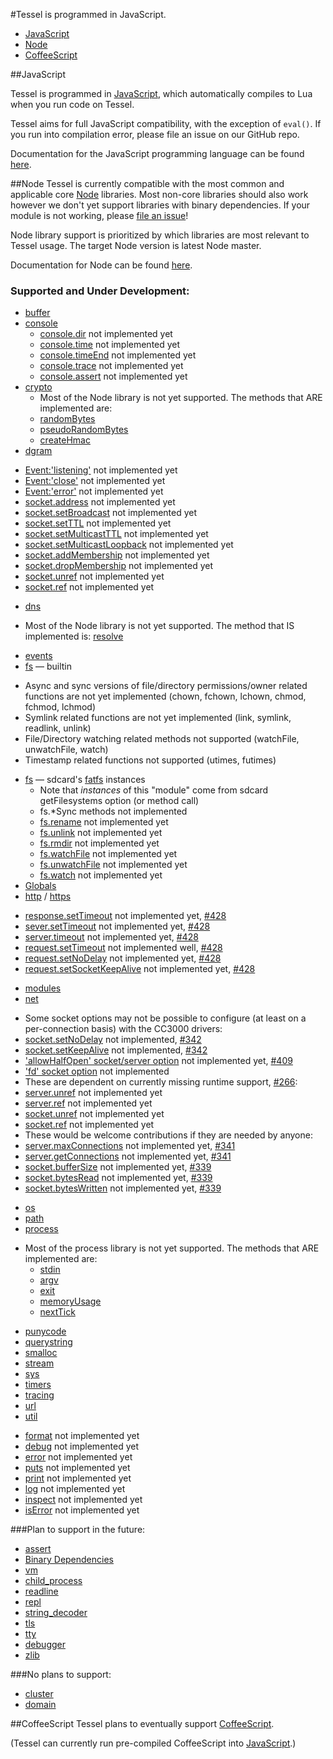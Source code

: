 #Tessel is programmed in JavaScript.
* [JavaScript](#javascript)
* [Node](#node)
* [CoffeeScript](#coffeescript)

##JavaScript

Tessel is programmed in [JavaScript](https://developer.mozilla.org/en-US/docs/Web/JavaScript), which automatically compiles to Lua when you run code on Tessel.

Tessel aims for full JavaScript compatibility, with the exception of `eval()`. If you run into compilation error, please file an issue on our GitHub repo.

Documentation for the JavaScript programming language can be found [here](https://developer.mozilla.org/en-US/docs/Web/JavaScript/Reference).

##Node
Tessel is currently compatible with the most common and applicable core [Node](http://nodejs.org/about/) libraries. Most non-core libraries should also work however we don't yet support libraries with binary dependencies. If your module is not working, please [file an issue](https://github.com/tessel/runtime/issues)!

Node library support is prioritized by which libraries are most relevant to Tessel usage. The target Node version is latest Node master.

Documentation for Node can be found [here](http://nodejs.org/api/).

### Supported and Under Development:
* [buffer](http://nodejs.org/api/buffer.html)
* [console](http://nodejs.org/api/console.html)
  - [console.dir](http://nodejs.org/api/console.html#console_console_dir_obj) not implemented yet
  - [console.time](http://nodejs.org/api/console.html#console_console_time_label) not implemented yet
  - [console.timeEnd](http://nodejs.org/api/console.html#console_console_timeend_label) not implemented yet
  - [console.trace](http://nodejs.org/api/console.html#console_console_trace_label) not implemented yet
  - [console.assert](http://nodejs.org/api/console.html#console_console_assert_expression_message) not implemented yet
* [crypto](http://nodejs.org/api/crypto.html)
  - Most of the Node library is not yet supported. The methods that ARE implemented are:
   * [randomBytes](http://nodejs.org/api/crypto.html#crypto_crypto_randombytes_size_callback)
   * [pseudoRandomBytes](http://nodejs.org/api/crypto.html#crypto_crypto_pseudorandombytes_size_callback)
   * [createHmac](http://nodejs.org/api/crypto.html#crypto_crypto_createhmac_algorithm_key)
* [dgram](http://nodejs.org/api/dgram.html)
 - [Event:'listening'](http://nodejs.org/api/dgram.html#dgram_event_listening) not implemented yet
 - [Event:'close'](http://nodejs.org/api/dgram.html#dgram_event_close) not implemented yet
 - [Event:'error'](http://nodejs.org/api/dgram.html#dgram_event_error) not implemented yet
 - [socket.address](http://nodejs.org/api/dgram.html#dgram_socket_address) not implemented yet
 - [socket.setBroadcast](http://nodejs.org/api/dgram.html#dgram_socket_setbroadcast_flag) not implemented yet
 - [socket.setTTL](http://nodejs.org/api/dgram.html#dgram_socket_setttl_ttl) not implemented yet
 - [socket.setMulticastTTL](http://nodejs.org/api/dgram.html#dgram_socket_setmulticastttl_ttl) not implemented yet
 - [socket.setMulticastLoopback](http://nodejs.org/api/dgram.html#dgram_socket_setmulticastloopback_flag) not implemented yet
 - [socket.addMembership](http://nodejs.org/api/dgram.html#dgram_socket_addmembership_multicastaddress_multicastinterface) not implemented yet
 - [socket.dropMembership](http://nodejs.org/api/dgram.html#dgram_socket_dropmembership_multicastaddress_multicastinterface) not implemented yet
 - [socket.unref](http://nodejs.org/api/dgram.html#dgram_socket_unref) not implemented yet
 - [socket.ref](http://nodejs.org/api/dgram.html#dgram_socket_unref) not implemented yet
* [dns](http://nodejs.org/api/dns.html)
 - Most of the Node library is not yet supported. The method that IS implemented is:
  [resolve](http://nodejs.org/api/dns.html#dns_dns_resolve_domain_rrtype_callback)
* [events](http://nodejs.org/api/events.html)
* [fs](http://nodejs.org/api/fs.html) — builtin
 - Async and sync versions of file/directory permissions/owner related functions are not yet implemented (chown, fchown, lchown, chmod, fchmod, lchmod)
 - Symlink related functions are not yet implemented (link, symlink, readlink, unlink)
 - File/Directory watching related methods not supported (watchFile, unwatchFile, watch)
 - Timestamp related functions not supported (utimes, futimes)
* [fs](http://nodejs.org/api/fs.html) — sdcard's [fatfs](https://github.com/natevw/fatfs) instances
  - Note that *instances* of this "module" come from sdcard getFilesystems option (or method call)
  - fs.*Sync methods not implemented
  - [fs.rename](http://nodejs.org/api/fs.html#fs_fs_rename_oldpath_newpath_callback) not implemented yet
  - [fs.unlink](http://nodejs.org/api/fs.html#fs_fs_unlink_path_callback) not implemented yet
  - [fs.rmdir](http://nodejs.org/api/fs.html#fs_fs_rmdir_path_callback) not implemented yet
  - [fs.watchFile](http://nodejs.org/api/fs.html#fs_fs_watchfile_filename_options_listener) not implemented yet
  - [fs.unwatchFile](http://nodejs.org/api/fs.html#fs_fs_unwatchfile_filename_listener) not implemented yet
  - [fs.watch](http://nodejs.org/api/fs.html#fs_fs_watch_filename_options_listener) not implemented yet
* [Globals](http://nodejs.org/api/globals.html)
* [http](http://nodejs.org/api/http.html) / [https](http://nodejs.org/api/https.html)
 - [response.setTimeout](http://nodejs.org/api/http.html#http_response_settimeout_msecs_callback) not implemented yet, [#428](https://github.com/tessel/runtime/issues/428)
 - [sever.setTimeout](http://nodejs.org/api/http.html#http_server_settimeout_msecs_callback) not implemented yet, [#428](https://github.com/tessel/runtime/issues/428)
 - [server.timeout](http://nodejs.org/api/http.html#http_server_timeout) not implemented yet, [#428](https://github.com/tessel/runtime/issues/428)
 - [request.setTimeout](http://nodejs.org/api/http.html#http_request_settimeout_timeout_callback) not implemented well, [#428](https://github.com/tessel/runtime/issues/428)
 - [request.setNoDelay](http://nodejs.org/api/http.html#http_request_setnodelay_nodelay) not implemented yet, [#428](https://github.com/tessel/runtime/issues/428)
 - [request.setSocketKeepAlive](http://nodejs.org/api/http.html#http_request_setsocketkeepalive_enable_initialdelay) not implemented yet, [#428](https://github.com/tessel/runtime/issues/428)
* [modules](http://nodejs.org/api/modules.html)
* [net](http://nodejs.org/api/net.html)
 - Some socket options may not be possible to configure (at least on a per-connection basis) with the CC3000 drivers:
 - [socket.setNoDelay](http://nodejs.org/api/net.html#net_socket_setnodelay_nodelay) not implemented, [#342](https://github.com/tessel/runtime/issues/342)
 - [socket.setKeepAlive](http://nodejs.org/api/net.html#net_socket_setkeepalive_enable_initialdelay) not implemented, [#342](https://github.com/tessel/runtime/issues/342)
 - ['allowHalfOpen' socket/server option](http://nodejs.org/api/net.html#net_net_createserver_options_connectionlistener) not implemented yet, [#409](https://github.com/tessel/runtime/issues/409)
 - ['fd' socket option](http://nodejs.org/api/net.html#net_new_net_socket_options) not implemented
 - These are dependent on currently missing runtime support, [#266](https://github.com/tessel/runtime/issues/266):
 - [server.unref](http://nodejs.org/api/net.html#net_server_unref) not implemented yet
 - [server.ref](http://nodejs.org/api/net.html#net_server_ref) not implemented yet
 - [socket.unref](http://nodejs.org/api/net.html#net_socket_unref) not implemented yet
 - [socket.ref](http://nodejs.org/api/net.html#net_socket_ref) not implemented yet
 - These would be welcome contributions if they are needed by anyone:
 - [server.maxConnections](http://nodejs.org/api/net.html#net_server_maxconnections) not implemented yet, [#341](https://github.com/tessel/runtime/issues/341)
 - [server.getConnections](http://nodejs.org/api/net.html#net_server_getconnections_callback) not implemented yet, [#341](https://github.com/tessel/runtime/issues/341)
 - [socket.bufferSize](http://nodejs.org/api/net.html#net_socket_buffersize) not implemented yet, [#339](https://github.com/tessel/runtime/issues/339)
 - [socket.bytesRead](http://nodejs.org/api/net.html#net_socket_localport) not implemented yet, [#339](https://github.com/tessel/runtime/issues/339)
 - [socket.bytesWritten](http://nodejs.org/api/net.html#net_socket_byteswritten) not implemented yet, [#339](https://github.com/tessel/runtime/issues/339)
* [os](http://nodejs.org/api/os.html)
* [path](http://nodejs.org/api/path.html)
* [process](http://nodejs.org/api/process.html)
 - Most of the process library is not yet supported. The methods that ARE implemented are:
   * [stdin](http://nodejs.org/api/process.html#process_process_stdin)
   * [argv](http://nodejs.org/api/process.html#process_process_argv)
   * [exit](http://nodejs.org/api/process.html#process_process_exit_code)
   * [memoryUsage](http://nodejs.org/api/process.html#process_process_memoryusage)
   * [nextTick](http://nodejs.org/api/process.html#process_process_nexttick_callback)
* [punycode](http://nodejs.org/api/punycode.html)
* [querystring](http://nodejs.org/api/querystring.html)
* [smalloc](http://nodejs.org/api/smalloc.html)
* [stream](http://nodejs.org/api/stream.html)
* [sys](http://nodejs.org/api/sys.html)
* [timers](http://nodejs.org/api/timers.html)
* [tracing](http://nodejs.org/api/tracing.html)
* [url](http://nodejs.org/api/url.html)
* [util](http://nodejs.org/api/util.html)
 - [format](http://nodejs.org/api/util.html#util_util_format_format) not implemented yet
 - [debug](http://nodejs.org/api/util.html#util_util_debug_string) not implemented yet
 - [error](http://nodejs.org/api/util.html#util_util_error) not implemented yet
 - [puts](http://nodejs.org/api/util.html#util_util_puts) not implemented yet
 - [print](http://nodejs.org/api/util.html#util_util_print) not implemented yet
 - [log](http://nodejs.org/api/util.html#util_util_log_string) not implemented yet
 - [inspect](http://nodejs.org/api/util.html#util_util_inspect_object_options) not implemented yet
 - [isError](http://nodejs.org/api/util.html#util_util_iserror_object) not implemented yet


###Plan to support in the future:
* [assert](http://nodejs.org/api/assert.html)
* [Binary Dependencies](http://nodejs.org/api/addons.html)
* [vm](http://nodejs.org/api/vm.html)
* [child_process](http://nodejs.org/api/child_process.html)
* [readline](http://nodejs.org/api/readline.html)
* [repl](http://nodejs.org/api/repl.html)
* [string_decoder](http://nodejs.org/api/string_decoder.html)
* [tls](http://nodejs.org/api/tls.html)
* [tty](http://nodejs.org/api/tty.html)
* [debugger](http://nodejs.org/api/debugger.html)
* [zlib](http://nodejs.org/api/zlib.html)

###No plans to support:
* [cluster](https://www.npmjs.org/package/cluster)
* [domain](http://nodejs.org/api/domain.html)

##CoffeeScript
Tessel plans to eventually support [CoffeeScript](http://coffeescript.org/).

(Tessel can currently run pre-compiled CoffeeScript into [JavaScript](#javascript).)
